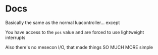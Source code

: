 # Docs
Basically the same as the normal luacontroller... except


You have access to the `pos` value and are forced to use lightweight interrupts

Also there's no mesecon I/O, that made things SO MUCH MORE simple
